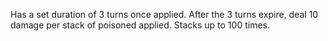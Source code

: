 Has a set duration of 3 turns once applied. 
After the 3 turns expire, deal 10 damage per stack of poisoned applied.
Stacks up to 100 times.